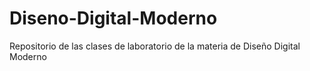 # Diseno-Digital-Moderno
Repositorio de las clases de laboratorio de la materia de Diseño Digital Moderno
